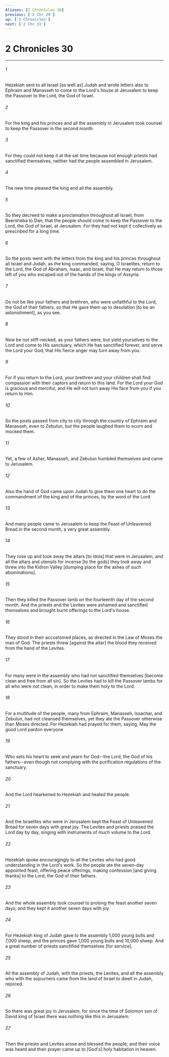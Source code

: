 ```yaml
---
Aliases: [2 Chronicles 30]
previous: ['2 Chr 29']
up: ['2 Chronicles']
next: ['2 Chr 31']
---
```

# 2 Chronicles 30

***














###### 1 






Hezekiah sent to all Israel [as well as] Judah and wrote letters also to Ephraim and Manasseh to come to the Lord's house at Jerusalem to keep the Passover to the Lord, the God of Israel. 













###### 2 






For the king and his princes and all the assembly in Jerusalem took counsel to keep the Passover in the second month. 













###### 3 






For they could not keep it at the set time because not enough priests had sanctified themselves, neither had the people assembled in Jerusalem. 













###### 4 






The new time pleased the king and all the assembly. 













###### 5 






So they decreed to make a proclamation throughout all Israel, from Beersheba to Dan, that the people should come to keep the Passover to the Lord, the God of Israel, at Jerusalem. For they had not kept it collectively as prescribed for a long time. 













###### 6 






So the posts went with the letters from the king and his princes throughout all Israel and Judah, as the king commanded, saying, O Israelites, return to the Lord, the God of Abraham, Isaac, and Israel, that He may return to those left of you who escaped out of the hands of the kings of Assyria. 













###### 7 






Do not be like your fathers and brethren, who were unfaithful to the Lord, the God of their fathers, so that He gave them up to desolation [to be an astonishment], as you see. 













###### 8 






Now be not stiff-necked, as your fathers were, but yield yourselves to the Lord and come to His sanctuary, which He has sanctified forever, and serve the Lord your God, that His fierce anger may turn away from you. 













###### 9 






For if you return to the Lord, your brethren and your children shall find compassion with their captors and return to this land. For the Lord your God is gracious and merciful, and He will not turn away His face from you if you return to Him. 













###### 10 






So the posts passed from city to city through the country of Ephraim and Manasseh, even to Zebulun, but the people laughed them to scorn and mocked them. 













###### 11 






Yet, a few of Asher, Manasseh, and Zebulun humbled themselves and came to Jerusalem. 













###### 12 






Also the hand of God came upon Judah to give them one heart to do the commandment of the king and of the princes, by the word of the Lord. 













###### 13 






And many people came to Jerusalem to keep the Feast of Unleavened Bread in the second month, a very great assembly. 













###### 14 






They rose up and took away the altars [to idols] that were in Jerusalem, and all the altars and utensils for incense [to the gods] they took away and threw into the Kidron Valley [dumping place for the ashes of such abominations]. 













###### 15 






Then they killed the Passover lamb on the fourteenth day of the second month. And the priests and the Levites were ashamed and sanctified themselves and brought burnt offerings to the Lord's house. 













###### 16 






They stood in their accustomed places, as directed in the Law of Moses the man of God. The priests threw [against the altar] the blood they received from the hand of the Levites. 













###### 17 






For many were in the assembly who had not sanctified themselves [become clean and free from all sin]. So the Levites had to kill the Passover lambs for all who were not clean, in order to make them holy to the Lord. 













###### 18 






For a multitude of the people, many from Ephraim, Manasseh, Issachar, and Zebulun, had not cleansed themselves, yet they ate the Passover otherwise than Moses directed. For Hezekiah had prayed for them, saying, May the good Lord pardon everyone 













###### 19 






Who sets his heart to seek and yearn for God--the Lord, the God of his fathers--even though not complying with the purification regulations of the sanctuary. 













###### 20 






And the Lord hearkened to Hezekiah and healed the people. 













###### 21 






And the Israelites who were in Jerusalem kept the Feast of Unleavened Bread for seven days with great joy. The Levites and priests praised the Lord day by day, singing with instruments of much volume to the Lord. 













###### 22 






Hezekiah spoke encouragingly to all the Levites who had good understanding in the Lord's work. So the people ate the seven-day appointed feast, offering peace offerings, making confession [and giving thanks] to the Lord, the God of their fathers. 













###### 23 






And the whole assembly took counsel to prolong the feast another seven days; and they kept it another seven days with joy. 













###### 24 






For Hezekiah king of Judah gave to the assembly 1,000 young bulls and 7,000 sheep, and the princes gave 1,000 young bulls and 10,000 sheep. And a great number of priests sanctified themselves [for service]. 













###### 25 






All the assembly of Judah, with the priests, the Levites, and all the assembly who with the sojourners came from the land of Israel to dwell in Judah, rejoiced. 













###### 26 






So there was great joy in Jerusalem, for since the time of Solomon son of David king of Israel there was nothing like this in Jerusalem. 













###### 27 






Then the priests and Levites arose and blessed the people; and their voice was heard and their prayer came up to [God's] holy habitation in heaven.
